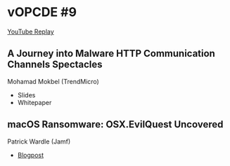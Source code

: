 # vOPCDE #9
[YouTube Replay](https://www.youtube.com/watch?v=tIy2pxq-haI&feature=youtu.be)
## A Journey into Malware HTTP Communication Channels Spectacles
Mohamad Mokbel (TrendMicro)
- Slides
- Whitepaper
## macOS Ransomware: OSX.EvilQuest Uncovered
Patrick Wardle (Jamf)
- [Blogpost](https://objective-see.com/blog/blog_0x60.html)
